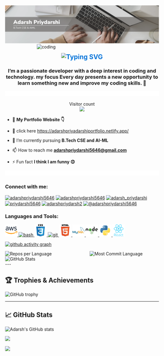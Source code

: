 ![logo](https://github.com/adarsh-priydarshi-5646/adarsh-priydarshi-5646/blob/main/adarsh2.png)
<br>
<img align="right" alt="coding" width="400" src="https://imgs.search.brave.com/11DWmFu-wB27zXlC92RMaKEh4KfeVHnsvgzvxuQRMz8/rs:fit:860:0:0:0/g:ce/aHR0cHM6Ly9naWZk/Yi5jb20vaW1hZ2Vz/L2hpZ2gvYW5pbWF0/ZWQtbWFuLWNvbXB1/dGVyLWNvZGluZy1u/YWU2bWVjMzc4bHNn/MWkzLmdpZg.gif">
<div align="center">
  <h2 style="text-align: center; color: #0074D9;">
  <img src="https://readme-typing-svg.demolab.com?font=Fira+Code&pause=1000&color=fff3051f1c92bb7f73344fa8e37fcdf8ffbd377&random=false&width=435&lines=Hello%2C+I'm+Adarsh+Priydarshi+👋" alt="Typing SVG" />
</h2>
</div>
<h3 align="center">I’m a passionate developer with a deep interest in coding and technology. my focus Every day presents a new opportunity to learn something new and improve my coding skills. 🚀</h3>
<img src="https://github.com/AryanVBW/AryanVBW/blob/e7c43b9c8e4e68b1b93967704dc8158b2ff8e552/line.gif" width="900">
   <p align="center">
     Visitor count<br>
     <img src="https://profile-counter.glitch.me/adarsh-priydarshi-5646/count.svg" />
   </p>

- 🔭 **My Portfolio Website 👇**

- 🔗 click here https://adarshpriyadarshiportfolio.netlify.app/

- 🌱 I’m currently pursuing **B.Tech CSE and AI-ML**

- 📫 How to reach me **adarshpriydarshi5646@gmail.com**

- ⚡ Fun fact **I think I am funny 😊**
<img src="https://github.com/AryanVBW/AryanVBW/blob/e7c43b9c8e4e68b1b93967704dc8158b2ff8e552/line.gif" width="900">
<h3 align="left">Connect with me:</h3>
<p align="left">
<a href="https://linkedin.com/in/adarshpriydarshi5646" target="blank"><img align="center" src="https://raw.githubusercontent.com/rahuldkjain/github-profile-readme-generator/master/src/images/icons/Social/linked-in-alt.svg" alt="adarshpriydarshi5646" height="30" width="40" /></a>
<a href="https://fb.com/adarshpriydarshi5646" target="blank"><img align="center" src="https://raw.githubusercontent.com/rahuldkjain/github-profile-readme-generator/master/src/images/icons/Social/facebook.svg" alt="adarshpriydarshi5646" height="30" width="40" /></a>
<a href="https://instagram.com/adarsh_priydarshi" target="blank"><img align="center" src="https://raw.githubusercontent.com/rahuldkjain/github-profile-readme-generator/master/src/images/icons/Social/instagram.svg" alt="adarsh_priydarshi" height="30" width="40" /></a>
<a href="https://www.codechef.com/users/priydarshi5646" target="blank"><img align="center" src="https://cdn.jsdelivr.net/npm/simple-icons@3.1.0/icons/codechef.svg" alt="priydarshi5646" height="30" width="40" /></a>
<a href="https://www.hackerrank.com/adarshpriydarsh2" target="blank"><img align="center" src="https://raw.githubusercontent.com/rahuldkjain/github-profile-readme-generator/master/src/images/icons/Social/hackerrank.svg" alt="adarshpriydarsh2" height="30" width="40" /></a>
<a href="https://www.hackerearth.com/@adarshpriydarshi5646" target="blank"><img align="center" src="https://raw.githubusercontent.com/rahuldkjain/github-profile-readme-generator/master/src/images/icons/Social/hackerearth.svg" alt="@adarshpriydarshi5646" height="30" width="40" /></a>
</p>

<h3 align="left">Languages and Tools:</h3>
<p align="left"> <a href="https://aws.amazon.com" target="_blank" rel="noreferrer"> <img src="https://raw.githubusercontent.com/devicons/devicon/master/icons/amazonwebservices/amazonwebservices-original-wordmark.svg" alt="aws" width="40" height="40"/> </a> <a href="https://www.gnu.org/software/bash/" target="_blank" rel="noreferrer"> <img src="https://www.vectorlogo.zone/logos/gnu_bash/gnu_bash-icon.svg" alt="bash" width="40" height="40"/> </a> <a href="https://www.w3schools.com/css/" target="_blank" rel="noreferrer"> <img src="https://raw.githubusercontent.com/devicons/devicon/master/icons/css3/css3-original-wordmark.svg" alt="css3" width="40" height="40"/> </a> <a href="https://git-scm.com/" target="_blank" rel="noreferrer"> <img src="https://www.vectorlogo.zone/logos/git-scm/git-scm-icon.svg" alt="git" width="40" height="40"/> </a> <a href="https://www.w3.org/html/" target="_blank" rel="noreferrer"> <img src="https://raw.githubusercontent.com/devicons/devicon/master/icons/html5/html5-original-wordmark.svg" alt="html5" width="40" height="40"/> </a> <a href="https://www.mysql.com/" target="_blank" rel="noreferrer"> <img src="https://raw.githubusercontent.com/devicons/devicon/master/icons/mysql/mysql-original-wordmark.svg" alt="mysql" width="40" height="40"/> </a> <a href="https://nodejs.org" target="_blank" rel="noreferrer"> <img src="https://raw.githubusercontent.com/devicons/devicon/master/icons/nodejs/nodejs-original-wordmark.svg" alt="nodejs" width="40" height="40"/> </a> <a href="https://www.python.org" target="_blank" rel="noreferrer"> <img src="https://raw.githubusercontent.com/devicons/devicon/master/icons/python/python-original.svg" alt="python" width="40" height="40"/> </a> <a href="https://reactjs.org/" target="_blank" rel="noreferrer"> <img src="https://raw.githubusercontent.com/devicons/devicon/master/icons/react/react-original-wordmark.svg" alt="react" width="40" height="40"/> </a> </p>

[![github activity graph](https://github-readme-activity-graph.vercel.app/graph?username=adarsh-priydarshi-5646&bg_color=000000&color=53f547&line=65f207&point=2c42ed&area=true&hide_border=true)](https://github.com/adarsh-priydarshi-5646/github-readme-activity-graph)

 <div style="display: flex; justify-content: space-between;">
    <img src="http://github-profile-summary-cards.vercel.app/api/cards/repos-per-language?username=adarsh-priydarshi-5646&theme=aura" alt="Repos per Language" width="45%" />
    <img src="http://github-profile-summary-cards.vercel.app/api/cards/most-commit-language?username=adarsh-priydarshi-5646&theme=aura" alt="Most Commit Language" width="45%" />
</div>

<div style="display: flex; justify-content: space-between;">
    <img src="http://github-profile-summary-cards.vercel.app/api/cards/stats?username=adarsh-priydarshi-5646&theme=aura" alt="GitHub Stats" width="45%" />
</div>
---

## 🏆 **Trophies & Achievements**  
![GitHub trophy](https://github-profile-trophy.vercel.app/?username=adarsh-priydarshi-5646&theme=darkhub&margin-w=15&no-bg=true&no-frame=true)  

---
## 📈 GitHub Stats

![Adarsh's GitHub stats](https://github-readme-stats.vercel.app/api?username=adarsh-priydarshi-5646&show_icons=true&theme=radical)

![](https://github-readme-stats.vercel.app/api/top-langs/?username=adarsh-priydarshi-5646&theme=dark&hide_border=false&include_all_commits=false&count_private=false&layout=compact)

![](https://github-contributor-stats.vercel.app/api?username=adarsh-priydarshi-5646&limit=5&theme=dark&combine_all_yearly_contributions=true)
